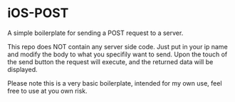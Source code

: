 iOS-POST
========

A simple boilerplate for sending a POST request to a server.

This repo does NOT contain any server side code. Just put in your ip name and modify the body to what you specifily want to send. Upon the touch of the send button the request will execute, and the returned data will be displayed.

Please note this is a very basic boilerplate, intended for my own use, feel free to use at you own risk.

